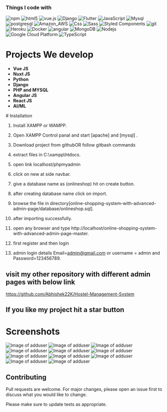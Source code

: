 <h3>Things I code with</h3>
<p>
  <img alt="npm" src="https://img.shields.io/badge/-NPM-CB3837?style=flat-square&logo=npm&logoColor=white" />
  <img alt="html5" src="https://img.shields.io/badge/-HTML5-E34F26?style=flat-square&logo=html5&logoColor=white" />
  <img src="https://img.shields.io/static/v1?label=Vue.js&amp;message=v2.6&amp;color=4FC08D&amp;style=flat-square&amp;logo=vue.js&amp;logoColor=ffffff" alt="vue.js">
  <img alt="Django" src="https://img.shields.io/badge/Django-092E20?style=flat-square&logo=django&logoColor=white" />
  <img alt="Flutter" src="https://img.shields.io/badge/Flutter-02569B?style=flat-square&logo=flutter&logoColor=white" />
  <img alt="JavaScript" src="https://img.shields.io/badge/JavaScript-323330?style=flat-square&logo=javascript&logoColor=F7DF1E" />
  <img alt="Mysql" src="https://img.shields.io/badge/MySQL-00000F?style=flat-square&logo=mysql&logoColor=white" />
  <img alt="postgresql" src="https://img.shields.io/badge/PostgreSQL-316192?style=flat-square&logo=postgresql&logoColor=white" />
  <img alt="Amazon_AWS" src="https://img.shields.io/badge/Amazon_AWS-232F3E?style=flat-square&logo=amazon-aws&logoColor=white" />
  <img alt="Css" src="https://img.shields.io/badge/CSS-239120?&style=flat-square&logo=css3&logoColor=white" />
  <img alt="Sass" src="https://img.shields.io/badge/-Sass-CC6699?style=flat-square&logo=sass&logoColor=white" />
  <img alt="Styled Components" src="https://img.shields.io/badge/-Styled_Components-db7092?style=flat-square&logo=styled-components&logoColor=white" />
  <img alt="git" src="https://img.shields.io/badge/-Git-F05032?style=flat-square&logo=git&logoColor=white" />
  <img alt="Heroku" src="https://img.shields.io/badge/-Heroku-430098?style=flat-square&logo=heroku&logoColor=white" />
  <img alt="Docker" src="https://img.shields.io/badge/-Docker-46a2f1?style=flat-square&logo=docker&logoColor=white" />
  <img alt="angular" src="https://img.shields.io/badge/-Angular-DD0031?style=flat-square&logo=angular&logoColor=white" />
  <img alt="MongoDB" src="https://img.shields.io/badge/-MongoDB-13aa52?style=flat-square&logo=mongodb&logoColor=white" />
  <img alt="Nodejs" src="https://img.shields.io/badge/-Nodejs-43853d?style=flat-square&logo=Node.js&logoColor=white" />
  <img alt="Google Cloud Platform" src="https://img.shields.io/badge/-Google_Cloud_Platform-1a73e8?style=flat-square&logo=google-cloud&logoColor=white" />
  <img alt="TypeScript" src="https://img.shields.io/badge/-TypeScript-007ACC?style=flat-square&logo=typescript&logoColor=white" />
  
</p>
<h1>Projects We develop</h1>

<ul>
	<li><b>Vue JS</b></li>
	<li><b>Nuxt JS</b></li>
	<li><b>Python</b></li>
	<li><b>Django</b></li>
	<li><b>PHP and MYSQL</b></li>
	<li><b>Angular JS</b></li>
	<li><b>React JS</b></li>
	<li><b>AI/ML</b></li>
</ul>
# Installation

1. Install XAMPP or WAMPP.

2. Open XAMPP Control panal and start [apache] and [mysql] .

3. Download project from githubOR follow gitbash commands
    
4. extract files in C:\\xampp\htdocs\.

5. open link localhost/phpmyadmin

6. click on new at side navbar.

7. give a database name as (onlineshop) hit on create button.

8. after creating database name click on import.

9. browse the file in directory[online-shopping-system-with-advanced-admin-page/database/onlineshop.sql].

10. after importing successfully.

11. open any browser and type http://localhost/online-shopping-system-with-advanced-admin-page-master.

12. first register and then login

13. admin login details  Email=admin@gmail.com or username = admin and Password=123456789.



## visit my other repository with different admin pages with below link
https://github.com/Abhishek22K/Hostel-Management-System

##  If you like my project hit a star button



# Screenshots
![Image of adduser](https://github.com/PuneethReddyHC/online-shopping-with-advanced-admin-page/blob/master/screenshot/adduser.png)
![Image of adduser](https://github.com/PuneethReddyHC/online-shopping-with-advanced-admin-page/blob/master/screenshot/adminproductadd.png)
![Image of adduser](https://github.com/PuneethReddyHC/online-shopping-with-advanced-admin-page/blob/master/screenshot/manageuser.png)
![Image of adduser](https://github.com/PuneethReddyHC/online-shopping-with-advanced-admin-page/blob/master/screenshot/manageuseradmin.png)
![Image of adduser](https://github.com/PuneethReddyHC/online-shopping-with-advanced-admin-page/blob/master/screenshot/productlistadmin.png)
![Image of adduser](https://github.com/PuneethReddyHC/online-shopping-with-advanced-admin-page/blob/master/screenshot/productlist.png)
![Image of adduser](https://github.com/PuneethReddyHC/online-shopping-with-advanced-admin-page/blob/master/screenshot/cartpage.png)
![Image of adduser](https://github.com/PuneethReddyHC/online-shopping-with-advanced-admin-page/blob/master/screenshot/homepage.png)
![Image of adduser](https://github.com/PuneethReddyHC/online-shopping-with-advanced-admin-page/blob/master/screenshot/store.png)
![Image of adduser](https://github.com/PuneethReddyHC/online-shopping-with-advanced-admin-page/blob/master/screenshot/storepage.png)
![Image of adduser](https://github.com/PuneethReddyHC/online-shopping-with-advanced-admin-page/blob/master/screenshot/storepage1.png)






## Contributing
Pull requests are welcome. For major changes, please open an issue first to discuss what you would like to change.

Please make sure to update tests as appropriate.

